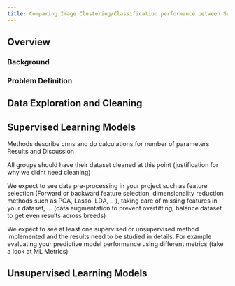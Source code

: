```yaml
---
title: Comparing Image Clustering/Classification performance between Supervised and Unsupervised Learning models using Dog Breed Image dataset
---
```


## Overview
### Background

### Problem Definition


## Data Exploration and Cleaning


## Supervised Learning Models
Methods 
describe cnns and do calculations for number of parameters
Results and Discussion 

All groups should have their dataset cleaned at this point (justification for why we didnt need cleaning)

We expect to see data pre-processing in your project such as feature selection (Forward or backward feature selection, dimensionality reduction methods such as PCA, Lasso, LDA, .. ), taking care of missing features in your dataset, ... (data augmentation to prevent overfitting, balance dataset to get even results across breeds)

We expect to see at least one supervised or unsupervised method implemented and the results need to be studied in details. For example evaluating your predictive model performance using different metrics (take a look at ML Metrics) 

## Unsupervised Learning Models
